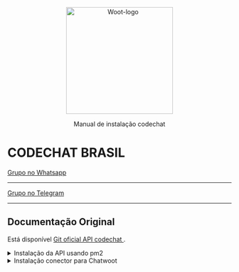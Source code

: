<p align="center">
  <img src="./public/images/cover.png" alt="Woot-logo" width="240" />

  <p align="center">Manual de instalação codechat</p>
</p>

# CODECHAT BRASIL

[Grupo no Whatsapp](https://chat.whatsapp.com/CLKge3hmHmmBcIL04mBzmT)
<hr />

[Grupo no Telegram](https://t.me/chatwootbrasil)
<hr />

## Documentação Original

Está disponível [Git oficial API codechat ](https://github.com/code-chat-br/whatsapp-api).

<details>
  <summary>Instalação da API usando pm2</summary>
  
  Acesse o terminal e execute os seguinte comandos:
  
  ```bash
git clone https://github.com/code-chat-br/whatsapp-api.git codechta
cd codechat/src
mv dev-env.yml env.yml
nano env.yml

#Vá na linha 77 e 78, on tá <url> adicione a url abaixo e no campo ENABLED: deixe como true
http://0.0.0.0:1234/webhook/codechat

Ficará da seguinte forma:
URL: http://0.0.0.0:1234/webhook/codechat
ENABLED: true

#Build codechat e incie o pm2
npm install
pm2 start 'npm run start prod' --name codechat
pm2 save && pm2 startup
```
</details>

<details>
<summary>Instalação conector para Chatwoot</summary>

```bash
#Antes de inciar verifique se o node está instaldo, com o comando abaixo:
node -v

#Se retonar alguma versão do node, pule para etapa de clonar o repositorio

curl -fsSL https://deb.nodesource.com/setup_16.x | sudo -E bash -
sudo apt-get install -y nodejs

#Clone o repositório do conector
git clone https://github.com/w3nder/chatwoot-codechat.git conector

cd conector
mv .env.example .env
nano .env

#Copie e cole o seguinte código:
PORT = 1234
CHATWOOT_TOKEN = cN5uJp53qHMoE77DaUZNDrii
CHATWOOT_BASE_URL = http://localhost:3000

CODECHAT_BASE_URL = http://localhost:8080
CODECHAT_API_KEY = t8OOEeISKzpmc3jjcMqBWYSaJsafdefer

# SE DESEJA ASSINAR A MENSAGEM COM O NOME DO USUÁRIO MUDE PARA true
TOSIGN=true

# SE DESEJA RECEBER MENSAGENS ENVIADAS POR FORA DO CHATWOOT MUDE PARA true
IMPORT_MESSAGES_SENT=false

#Build seu conector e incie o pm2
npm install
npm run build
npm install pm2 -g
pm2 start dist/app.js --name conector
pm2 save && pm2 startup
```
Crie um  provider executando o seguinte código abaixo:

```bash
curl --location 'http://localhost:1234/create-provider' \
--header 'Content-Type: application/json' \
--data '{
    "account_id": "idinboxcw",
    "token": "tokencwperfil",
    "url": "https://demo.dispzap.com",
    "nameInbox": "nomesuacaixadeentrad"
}'
```

Vai em seu chatwoot e realize as seguintes etepas:

```bash
Criar uma caixa de entrada com api
URL: http://localhost:1234/webhook/chatwoot

Criar um contato 
+123456

Comandos extras:

#Este comando irá criar uma nova instância e gerar um QR code
/iniciar 

#Este comando irá verificar o status da instância
/status 

#Este comando irá desconectar o WhatsApp da instância
/desconectar
  ``` 
</details>
